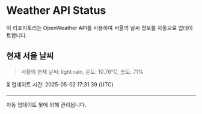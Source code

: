 
# Weather API Status

이 리포지토리는 OpenWeather API를 사용하여 서울의 날씨 정보를 자동으로 업데이트합니다.

## 현재 서울 날씨
> 서울의 현재 날씨: light rain, 온도: 10.76°C, 습도: 71%

⏳ 업데이트 시간: 2025-05-02 17:31:39 (UTC)

---
자동 업데이트 봇에 의해 관리됩니다.
